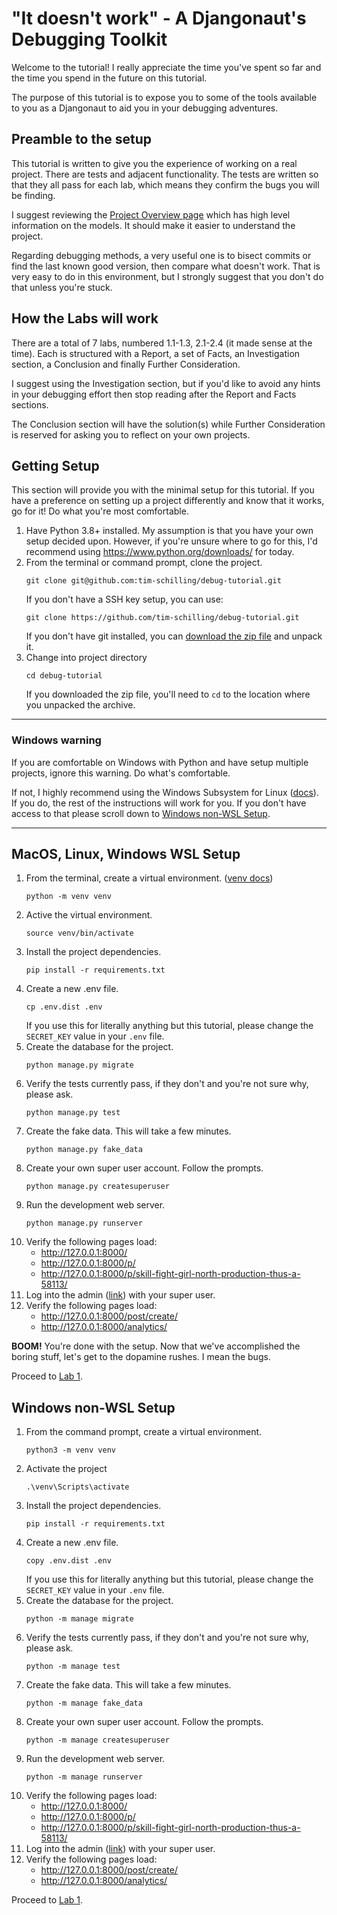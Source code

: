 # "It doesn't work" - A Djangonaut's Debugging Toolkit

Welcome to the tutorial! I really appreciate the time you've spent so far
and the time you spend in the future on this tutorial.

The purpose of this tutorial is to expose you to some of the tools
available to you as a Djangonaut to aid you in your debugging adventures.

## Preamble to the setup

This tutorial is written to give you the experience of working on a real
project. There are tests and adjacent functionality. The tests are written
so that they all pass for each lab, which means they confirm the bugs you
will be finding.

I suggest reviewing the [Project Overview page](docs/project_overview.md)
which has high level information on the models. It should make it easier
to understand the project.

Regarding debugging methods, a very useful one is to bisect commits or
find the last known good version, then compare what doesn't work. That
is very easy to do in this environment, but I strongly suggest that you
don't do that unless you're stuck.

## How the Labs will work

There are a total of 7 labs, numbered 1.1-1.3, 2.1-2.4 (it made sense at
the time). Each is structured with a Report, a set of Facts, an
Investigation section, a Conclusion and finally Further Consideration.

I suggest using the Investigation section, but if you'd like to avoid any
hints in your debugging effort then stop reading after the Report and Facts
sections.

The Conclusion section will have the solution(s) while Further Consideration
is reserved for asking you to reflect on your own projects.


## Getting Setup

This section will provide you with the minimal setup for this tutorial.
If you have a preference on setting up a project differently and know that
it works, go for it! Do what you're most comfortable.

1. Have Python 3.8+ installed. My assumption is that you have your own
   setup decided upon. However, if you're unsure where to go for
   this, I'd recommend using https://www.python.org/downloads/ for today.
1. From the terminal or command prompt, clone the project.
   ```shell
   git clone git@github.com:tim-schilling/debug-tutorial.git
   ```
   If you don't have a SSH key setup, you can use:
   ```shell
   git clone https://github.com/tim-schilling/debug-tutorial.git
   ```
   If you don't have git installed, you can
   [download the zip file](https://github.com/tim-schilling/debug-tutorial/archive/refs/heads/main.zip)
   and unpack it.
1. Change into project directory
   ```shell
   cd debug-tutorial
   ```
   If you downloaded the zip file, you'll need to ``cd`` to the location where
   you unpacked the archive.


---

### Windows warning

If you are comfortable on Windows with Python and have setup multiple projects, ignore this
warning. Do what's comfortable.

If not, I highly recommend using the Windows Subsystem for Linux
([docs](https://learn.microsoft.com/en-us/windows/wsl/about)). If you do, the
rest of the instructions will work for you. If you don't have access to that
please scroll down to [Windows non-WSL Setup](#windows-non-wsl-setup).

---

## MacOS, Linux, Windows WSL Setup

1. From the terminal, create a virtual environment. ([venv docs](https://docs.python.org/3/library/venv.html#venv-def))
   ```shell
   python -m venv venv
   ```
1. Active the virtual environment.
   ```shell
   source venv/bin/activate
   ```
1. Install the project dependencies.
   ```shell
   pip install -r requirements.txt
   ```
1. Create a new .env file.
   ```shell
   cp .env.dist .env
   ```
   If you use this for literally anything but this tutorial, please
   change the ``SECRET_KEY`` value in your ``.env`` file.
1. Create the database for the project.
   ```shell
   python manage.py migrate
   ```
1. Verify the tests currently pass, if they don't and you're not sure why,
   please ask.
   ```shell
   python manage.py test
   ```
1. Create the fake data. This will take a few minutes.
   ```shell
   python manage.py fake_data
   ```
1. Create your own super user account. Follow the prompts.
   ```shell
   python manage.py createsuperuser
   ```
1. Run the development web server.
   ```shell
   python manage.py runserver
   ```
1. Verify the following pages load:
   * http://127.0.0.1:8000/
   * http://127.0.0.1:8000/p/
   * http://127.0.0.1:8000/p/skill-fight-girl-north-production-thus-a-58113/
1. Log into the admin ([link](http://127.0.0.1:8000/admin/)) with your super user.
1. Verify the following pages load:
   * http://127.0.0.1:8000/post/create/
   * http://127.0.0.1:8000/analytics/

**BOOM!** You're done with the setup. Now that we've accomplished
the boring stuff, let's get to the dopamine rushes. I mean the bugs.

Proceed to [Lab 1](docs/lab1.md).


## Windows non-WSL Setup

1. From the command prompt, create a virtual environment.
   ```shell
   python3 -m venv venv
   ```
1. Activate the project
   ```shell
   .\venv\Scripts\activate
   ```
1. Install the project dependencies.
   ```shell
   pip install -r requirements.txt
   ```
1. Create a new .env file.
   ```shell
   copy .env.dist .env
   ```
   If you use this for literally anything but this tutorial, please
   change the ``SECRET_KEY`` value in your ``.env`` file.
1. Create the database for the project.
   ```shell
   python -m manage migrate
   ```
1. Verify the tests currently pass, if they don't and you're not sure why,
   please ask.
   ```shell
   python -m manage test
   ```
1. Create the fake data. This will take a few minutes.
   ```shell
   python -m manage fake_data
   ```
1. Create your own super user account. Follow the prompts.
   ```shell
   python -m manage createsuperuser
   ```
1. Run the development web server.
   ```shell
   python -m manage runserver
   ```
1. Verify the following pages load:
   * http://127.0.0.1:8000/
   * http://127.0.0.1:8000/p/
   * http://127.0.0.1:8000/p/skill-fight-girl-north-production-thus-a-58113/
1. Log into the admin ([link](http://127.0.0.1:8000/admin/)) with your super user.
1. Verify the following pages load:
   * http://127.0.0.1:8000/post/create/
   * http://127.0.0.1:8000/analytics/

Proceed to [Lab 1](docs/lab1.md).
